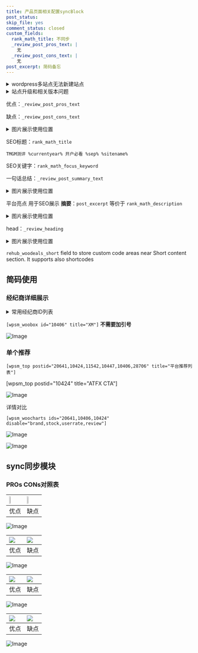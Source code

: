 ```yaml
---
title: 产品页面相关配置syncBlock
post_status: 
skip_file: yes
comment_status: closed
custom_fields:
  rank_math_title: 不同步
  _review_post_pros_text: |
    无
  _review_post_cons_text: |
    无
post_excerpt: 简码备忘
---
```

<details><summary>wordpress多站点无法新建站点</summary>

<li>和报错需要清理cookies一样的原因</li>
<li>wp-config.php里面<code>define( 'SUBDOMAIN_INSTALL', false );//子域名安装</code></li>
<li>新建子站点是用<code>define( 'SUBDOMAIN_INSTALL', true);//子域名安装</code> 完成以后，改成<code>false</code></li>
</details>

<details><summary>站点升级和相关版本问题</summary>

<p>wordpress：5.9.9
woocommerce：7.5.1
出现问题的地方：主题选项里面>><strong>Product layout >>compact style</strong></p>
<p>如何出现没有用过的字段 导致无法保存。先导出配置 然后进行修改，后面再次恢复即可。</p>
<p>出现部分字段无法显示时，需要返回默认布局后，对产品进行保存就好了。</p>
<p></p>
</details>

优点：`_review_post_pros_text`

缺点：`_review_post_cons_text`

<details><summary>图片展示使用位置</summary>

<img src="https://prod-files-secure.s3.us-west-2.amazonaws.com/39ed1227-6d7d-4570-be36-9ccd4a2c4241/f51d3d83-55d4-4bdf-9604-f37ec77ab556/Untitled.png?X-Amz-Algorithm=AWS4-HMAC-SHA256&X-Amz-Content-Sha256=UNSIGNED-PAYLOAD&X-Amz-Credential=ASIAZI2LB466Z5Y4W7SK%2F20250915%2Fus-west-2%2Fs3%2Faws4_request&X-Amz-Date=20250915T225517Z&X-Amz-Expires=3600&X-Amz-Security-Token=IQoJb3JpZ2luX2VjEAYaCXVzLXdlc3QtMiJGMEQCIE67a7aQI9pJEfrnxPowEZTlaOf3GVt6Q4Jnn%2BU0S7hqAiBXsIQQFXJFkwKq%2BiuASM7qPtEG8bnYUiDmZih5V3iO%2Bir%2FAwh%2FEAAaDDYzNzQyMzE4MzgwNSIMA5%2BZlhqy8uFzxU4mKtwDiJwMbbZRJsO5zPYSfY%2BoeEL%2B52rcG8eUpsl4fwWT1sRgNKTC38f30jYVAhKyqGDqj9VK4sCgfT344LwIhhjYs33LoGWeEgjDB%2BsJ%2FcjFIIc7%2B3Fl3AmylnTWQWYx9kLPNXR24Q5Pw56rr%2FYG7WkatPyZNBP3z4DeM1CstSqBaUJ%2FlRATDy4zUGYqQuZC4XI5SiAFurh7OkLtDrQFf%2F5GWRtGF8nJfOuBXpqsppzx4mRDEzMcV3Hql2EwhnAnb4A3v9m0IlA8Kd5N3p%2BX%2B5EKZBk0rrn8FNgzLMvkw1SxrpUzgswShrQUVdwW2LiRJGKGn%2F5uq5s%2BJOSVObpesr2YTyzbJk%2FdtEfayaAtgYY4OCvMSbk7rJagxnSZd3m5Rw6QXKIXItPvXQqfi9L%2BdycOEaJiMylypL98TGPC4G9FzZmyTQLT84RKWTTEaAnd68W1QduhKxVtazM5VI0SLhkmAucc2vNPKWLffilL7xy3IeFzeqzCk4enZBuQ8rNU7o8UUN3RUXPtpQLVzHxuMlF973vlCljkN9qak4MvCi%2F0MWaLc2wQT9W6rvBt%2FKerNZiHMwR%2B%2Fs0sEZm4gKYuamcXHKo6UrkY%2ByyMkNCr154MpFyUj0qNwZzBjAFA0QMwqZ6ixgY6pgGNT67qsdcI7cC12F04EbnFy%2FZeWXPWWtQio%2BZsTj7RJt1oKsRsDeHOLrNBkJfr8aRLKaEdUEzLek0CmA236kNW3BOGZLA%2BDAsQaRvy%2FSLO6mb9Wouh%2F%2FvfOZfaECGXXn0d%2Fhp8lVBo0g9dT93sU6L%2F5l%2BvfQD8A2q%2Fl0AclubqrBH6okJQxmcuTpIkCektW5tYC41Vdr8fRB1uUKwyQmVxsUXtsH%2Fp&X-Amz-Signature=a8121bfcdab86614a1c06c77a3177ca2d2048934fc1a0a13eef3852b95b2256d&X-Amz-SignedHeaders=host&x-amz-checksum-mode=ENABLED&x-id=GetObject" alt="Image">
</details>

SEO标题：`rank_math_title`

`TMGM测评 %currentyear% 开户必看 %sep% %sitename%`

SEO关键字：`rank_math_focus_keyword`

一句话总结：`_review_post_summary_text`

<details><summary>图片展示使用位置</summary>

<img src="https://prod-files-secure.s3.us-west-2.amazonaws.com/39ed1227-6d7d-4570-be36-9ccd4a2c4241/4b96a922-296c-4f4e-8630-d1c870cbce01/Untitled.png?X-Amz-Algorithm=AWS4-HMAC-SHA256&X-Amz-Content-Sha256=UNSIGNED-PAYLOAD&X-Amz-Credential=ASIAZI2LB466UOFWZMJP%2F20250915%2Fus-west-2%2Fs3%2Faws4_request&X-Amz-Date=20250915T225517Z&X-Amz-Expires=3600&X-Amz-Security-Token=IQoJb3JpZ2luX2VjEAYaCXVzLXdlc3QtMiJGMEQCIBb2FrZetnFBCXhIoL4Hi3QF%2BcgvGiLBNe%2BI4xSSpRJYAiAJCGV%2BuxBcM9wxRq4Q4ycGEx5k7o5Z%2BKUYOeZD8ipqeyr%2FAwh%2FEAAaDDYzNzQyMzE4MzgwNSIMXX5PLNYAtLPRkg9eKtwDqoYcr3W6TQ2VJGKYLSzXUVh9hkelk%2BqJsGmmuLI1w%2Fjm1v40hJg7%2FIgjAPCJhIOUAxYHlIK8fCc7MHsVNCinSDrn%2BKtLurp5QU2NjCXivUohMv7WFUg4Q44DUZXFoRwUsTWnzgBJgAhvBsiSwTb7YCDELVnRigffOqoZ1TIESiXI4klCM6wgRLtn5stzek%2Bq%2FVq%2BuSB3TJ99VAsQiSBMHdiyyy%2B0ck5Rp9%2BHFnyXPXWUhnFeK06BSB9rknYtJ6K4cCt9nUkQmEH3fYirF4aYAvc5igROdwz7GCA7PsD37jIHMnCaIhLD%2B3osVkH%2FVSnb7HKO9o%2BXbplwy3oD8asf6%2BchwRPE9q62RXdYMVpcI79sue%2Fu1xxl6rrwrl3jRNzd9YrVEkaBZHdbiprmcfQH0s18bU1w2ZGIVNn8nIXNyycB0rMxm9V%2F9ajis9dJeXFyGBO7demtzd3R%2BKxtUUOO5jw47ccr%2FUq3adMToFgEnwpMhjRcf9QmMJc93WaW135qWBSBnLuPqoEngH6l5oiN28YvxW%2FqYfyFeBwIVrfq9tyIa%2BgHlWZwKMWGhhaMo3P5cgXW98RdmKGXx7XBki2lGCd1Tx55Resj1pRTs8YRAd9HO%2F9ck7qwywOp1r4wlp6ixgY6pgGmfuaqy8sQfjLqbBcnVlIP18TNYTDrmcHVcKghdOLlxZCHbAgOKrhuPxS9Y9xcS8jF4RlUjnQmzLsZQHGJjwMYk6mJ7wyYh1vXn1aYE7UT3j62tYdR0jFXZO2TjHyhCLQZvvT3Y%2BFW4RKumYi%2BzjaIxpjRScN30psdtC3PkTSCRgbCO8zHsC9l8OT7pfmuibsBiQSEmt9LRbyACKZlXJ1LWJVxtKrN&X-Amz-Signature=32e7f1e7e94d5d92bb7770e4ac360adccb670ee4622913ed122f071294f27791&X-Amz-SignedHeaders=host&x-amz-checksum-mode=ENABLED&x-id=GetObject" alt="Image">
</details>

平台亮点 用于SEO展示 **摘要**：`post_excerpt`  等价于 `rank_math_description`

<details><summary>图片展示使用位置</summary>

<img src="https://prod-files-secure.s3.us-west-2.amazonaws.com/39ed1227-6d7d-4570-be36-9ccd4a2c4241/1ee11f63-b60a-4dfe-a7a7-d58ff23b5d88/Untitled.png?X-Amz-Algorithm=AWS4-HMAC-SHA256&X-Amz-Content-Sha256=UNSIGNED-PAYLOAD&X-Amz-Credential=ASIAZI2LB4667GILIU2R%2F20250915%2Fus-west-2%2Fs3%2Faws4_request&X-Amz-Date=20250915T225517Z&X-Amz-Expires=3600&X-Amz-Security-Token=IQoJb3JpZ2luX2VjEAYaCXVzLXdlc3QtMiJHMEUCIQDAcCncFS6n8SpZauIEDpT1AyoVabkbEj69NwO%2F5NkISQIgKEN6tWpd35VM2No%2Fc%2BWJD0iQFUKlKxz2Bklja%2Fq6rZMq%2FwMIfxAAGgw2Mzc0MjMxODM4MDUiDMRAAklEHdicLzG9bCrcA50RvtIesuccreTFAhENyL2kDRaEZz1FbAhdkTI9Ijp%2BVhyZjV9h6WZcUwQ%2FRfIhwK%2FNB%2FyZxf1AwYLGEh2gJPDM6IjfMwBNymgoBs4w7oqzjGeVEuGNX6PPY0vfp009ZCT7hggkXNrWWVN1Fcu5ggCSiuF9Rns9f%2BVpXaf91Iallms4rfYd2TA9sSaH7qptajEVnjJ8Xlu6DJIaThIMLE0GqVKJloqDFtOTznJo5t7H33icEiC53hp61vSX14LqMlriq%2FDRBXnjfhzjBOR4N2aI0zxVPNzSMCC%2FF1XUsCb60tlBjtsGcFiEZ%2BCq%2BBh%2F1WzY6IiPAbomFucwvde8lVOsw4r4%2FXn22XD8kxHOGcPq7iaP18sARDzCWweiCfX%2BJ6riI16yJcdR1qeWHu0Kn3LMVqcS9VoTo3x6sKQvIKWfCybJ%2B1LBBWFQig3rA2mtawwT5EDrfsSb9n5XzTvxF8WLrEvQ5uYZ3gUGJJ%2FVJGajraeHlI2tHLbE6C%2BoeTRT%2FrxeN3cGAIx3lBMdRtfndUntDd%2B6z7JqUibz8FA6CPnPPAJf%2Bu0vqsIObt4oh3dhteelzZ0LjQmiyU7GH19I1NNR96EDBdGKdW1A3RWU6dJNDJX9AiNy9h5JV%2F%2B2MIueosYGOqUBt7fX2kf3BtQ1uLLg2vkteYY%2FagzYf0m6K1LkwmWjA9dVCaTddtOSfTDetQjDzLKqveASS0F1KSElOrbgZHmFiKVK3w%2FsU4kDWGbheIH5z4XDYgyw7vdsdxAsyX7pEPZMr7m1Ib%2Bd7l71L0KrROwbRAaCuS25uckG0hLuJqgULGgif3qszmDCR3lzArLgJCo0XCIQyTXtOvZxuu10HTyQS5pbWoK9&X-Amz-Signature=0e7c67da99ed7865390eb846e4c03782cd441743562f6c9890006b4bc9b57aef&X-Amz-SignedHeaders=host&x-amz-checksum-mode=ENABLED&x-id=GetObject" alt="Image">
<img src="https://prod-files-secure.s3.us-west-2.amazonaws.com/39ed1227-6d7d-4570-be36-9ccd4a2c4241/ad4118b5-78d8-4fbe-801e-3b29b5d99c01/Untitled.png?X-Amz-Algorithm=AWS4-HMAC-SHA256&X-Amz-Content-Sha256=UNSIGNED-PAYLOAD&X-Amz-Credential=ASIAZI2LB4667GILIU2R%2F20250915%2Fus-west-2%2Fs3%2Faws4_request&X-Amz-Date=20250915T225517Z&X-Amz-Expires=3600&X-Amz-Security-Token=IQoJb3JpZ2luX2VjEAYaCXVzLXdlc3QtMiJHMEUCIQDAcCncFS6n8SpZauIEDpT1AyoVabkbEj69NwO%2F5NkISQIgKEN6tWpd35VM2No%2Fc%2BWJD0iQFUKlKxz2Bklja%2Fq6rZMq%2FwMIfxAAGgw2Mzc0MjMxODM4MDUiDMRAAklEHdicLzG9bCrcA50RvtIesuccreTFAhENyL2kDRaEZz1FbAhdkTI9Ijp%2BVhyZjV9h6WZcUwQ%2FRfIhwK%2FNB%2FyZxf1AwYLGEh2gJPDM6IjfMwBNymgoBs4w7oqzjGeVEuGNX6PPY0vfp009ZCT7hggkXNrWWVN1Fcu5ggCSiuF9Rns9f%2BVpXaf91Iallms4rfYd2TA9sSaH7qptajEVnjJ8Xlu6DJIaThIMLE0GqVKJloqDFtOTznJo5t7H33icEiC53hp61vSX14LqMlriq%2FDRBXnjfhzjBOR4N2aI0zxVPNzSMCC%2FF1XUsCb60tlBjtsGcFiEZ%2BCq%2BBh%2F1WzY6IiPAbomFucwvde8lVOsw4r4%2FXn22XD8kxHOGcPq7iaP18sARDzCWweiCfX%2BJ6riI16yJcdR1qeWHu0Kn3LMVqcS9VoTo3x6sKQvIKWfCybJ%2B1LBBWFQig3rA2mtawwT5EDrfsSb9n5XzTvxF8WLrEvQ5uYZ3gUGJJ%2FVJGajraeHlI2tHLbE6C%2BoeTRT%2FrxeN3cGAIx3lBMdRtfndUntDd%2B6z7JqUibz8FA6CPnPPAJf%2Bu0vqsIObt4oh3dhteelzZ0LjQmiyU7GH19I1NNR96EDBdGKdW1A3RWU6dJNDJX9AiNy9h5JV%2F%2B2MIueosYGOqUBt7fX2kf3BtQ1uLLg2vkteYY%2FagzYf0m6K1LkwmWjA9dVCaTddtOSfTDetQjDzLKqveASS0F1KSElOrbgZHmFiKVK3w%2FsU4kDWGbheIH5z4XDYgyw7vdsdxAsyX7pEPZMr7m1Ib%2Bd7l71L0KrROwbRAaCuS25uckG0hLuJqgULGgif3qszmDCR3lzArLgJCo0XCIQyTXtOvZxuu10HTyQS5pbWoK9&X-Amz-Signature=4c794bac82a7cc2ae603a6527ffdb90757bae315f16517cbe23421b4c69c0661&X-Amz-SignedHeaders=host&x-amz-checksum-mode=ENABLED&x-id=GetObject" alt="Image">
<img src="https://prod-files-secure.s3.us-west-2.amazonaws.com/39ed1227-6d7d-4570-be36-9ccd4a2c4241/a38cf7c9-a79c-4b64-9e94-13589fe0758b/Untitled.png?X-Amz-Algorithm=AWS4-HMAC-SHA256&X-Amz-Content-Sha256=UNSIGNED-PAYLOAD&X-Amz-Credential=ASIAZI2LB4667GILIU2R%2F20250915%2Fus-west-2%2Fs3%2Faws4_request&X-Amz-Date=20250915T225517Z&X-Amz-Expires=3600&X-Amz-Security-Token=IQoJb3JpZ2luX2VjEAYaCXVzLXdlc3QtMiJHMEUCIQDAcCncFS6n8SpZauIEDpT1AyoVabkbEj69NwO%2F5NkISQIgKEN6tWpd35VM2No%2Fc%2BWJD0iQFUKlKxz2Bklja%2Fq6rZMq%2FwMIfxAAGgw2Mzc0MjMxODM4MDUiDMRAAklEHdicLzG9bCrcA50RvtIesuccreTFAhENyL2kDRaEZz1FbAhdkTI9Ijp%2BVhyZjV9h6WZcUwQ%2FRfIhwK%2FNB%2FyZxf1AwYLGEh2gJPDM6IjfMwBNymgoBs4w7oqzjGeVEuGNX6PPY0vfp009ZCT7hggkXNrWWVN1Fcu5ggCSiuF9Rns9f%2BVpXaf91Iallms4rfYd2TA9sSaH7qptajEVnjJ8Xlu6DJIaThIMLE0GqVKJloqDFtOTznJo5t7H33icEiC53hp61vSX14LqMlriq%2FDRBXnjfhzjBOR4N2aI0zxVPNzSMCC%2FF1XUsCb60tlBjtsGcFiEZ%2BCq%2BBh%2F1WzY6IiPAbomFucwvde8lVOsw4r4%2FXn22XD8kxHOGcPq7iaP18sARDzCWweiCfX%2BJ6riI16yJcdR1qeWHu0Kn3LMVqcS9VoTo3x6sKQvIKWfCybJ%2B1LBBWFQig3rA2mtawwT5EDrfsSb9n5XzTvxF8WLrEvQ5uYZ3gUGJJ%2FVJGajraeHlI2tHLbE6C%2BoeTRT%2FrxeN3cGAIx3lBMdRtfndUntDd%2B6z7JqUibz8FA6CPnPPAJf%2Bu0vqsIObt4oh3dhteelzZ0LjQmiyU7GH19I1NNR96EDBdGKdW1A3RWU6dJNDJX9AiNy9h5JV%2F%2B2MIueosYGOqUBt7fX2kf3BtQ1uLLg2vkteYY%2FagzYf0m6K1LkwmWjA9dVCaTddtOSfTDetQjDzLKqveASS0F1KSElOrbgZHmFiKVK3w%2FsU4kDWGbheIH5z4XDYgyw7vdsdxAsyX7pEPZMr7m1Ib%2Bd7l71L0KrROwbRAaCuS25uckG0hLuJqgULGgif3qszmDCR3lzArLgJCo0XCIQyTXtOvZxuu10HTyQS5pbWoK9&X-Amz-Signature=25a76f0bfdb149400a2621ee0d9b74725f6691332645dfc17646ff5cc5ad1359&X-Amz-SignedHeaders=host&x-amz-checksum-mode=ENABLED&x-id=GetObject" alt="Image">
<img src="https://prod-files-secure.s3.us-west-2.amazonaws.com/39ed1227-6d7d-4570-be36-9ccd4a2c4241/7da6fc1e-d2ac-42ae-8c75-cb5749aa18f6/Untitled.png?X-Amz-Algorithm=AWS4-HMAC-SHA256&X-Amz-Content-Sha256=UNSIGNED-PAYLOAD&X-Amz-Credential=ASIAZI2LB4667GILIU2R%2F20250915%2Fus-west-2%2Fs3%2Faws4_request&X-Amz-Date=20250915T225517Z&X-Amz-Expires=3600&X-Amz-Security-Token=IQoJb3JpZ2luX2VjEAYaCXVzLXdlc3QtMiJHMEUCIQDAcCncFS6n8SpZauIEDpT1AyoVabkbEj69NwO%2F5NkISQIgKEN6tWpd35VM2No%2Fc%2BWJD0iQFUKlKxz2Bklja%2Fq6rZMq%2FwMIfxAAGgw2Mzc0MjMxODM4MDUiDMRAAklEHdicLzG9bCrcA50RvtIesuccreTFAhENyL2kDRaEZz1FbAhdkTI9Ijp%2BVhyZjV9h6WZcUwQ%2FRfIhwK%2FNB%2FyZxf1AwYLGEh2gJPDM6IjfMwBNymgoBs4w7oqzjGeVEuGNX6PPY0vfp009ZCT7hggkXNrWWVN1Fcu5ggCSiuF9Rns9f%2BVpXaf91Iallms4rfYd2TA9sSaH7qptajEVnjJ8Xlu6DJIaThIMLE0GqVKJloqDFtOTznJo5t7H33icEiC53hp61vSX14LqMlriq%2FDRBXnjfhzjBOR4N2aI0zxVPNzSMCC%2FF1XUsCb60tlBjtsGcFiEZ%2BCq%2BBh%2F1WzY6IiPAbomFucwvde8lVOsw4r4%2FXn22XD8kxHOGcPq7iaP18sARDzCWweiCfX%2BJ6riI16yJcdR1qeWHu0Kn3LMVqcS9VoTo3x6sKQvIKWfCybJ%2B1LBBWFQig3rA2mtawwT5EDrfsSb9n5XzTvxF8WLrEvQ5uYZ3gUGJJ%2FVJGajraeHlI2tHLbE6C%2BoeTRT%2FrxeN3cGAIx3lBMdRtfndUntDd%2B6z7JqUibz8FA6CPnPPAJf%2Bu0vqsIObt4oh3dhteelzZ0LjQmiyU7GH19I1NNR96EDBdGKdW1A3RWU6dJNDJX9AiNy9h5JV%2F%2B2MIueosYGOqUBt7fX2kf3BtQ1uLLg2vkteYY%2FagzYf0m6K1LkwmWjA9dVCaTddtOSfTDetQjDzLKqveASS0F1KSElOrbgZHmFiKVK3w%2FsU4kDWGbheIH5z4XDYgyw7vdsdxAsyX7pEPZMr7m1Ib%2Bd7l71L0KrROwbRAaCuS25uckG0hLuJqgULGgif3qszmDCR3lzArLgJCo0XCIQyTXtOvZxuu10HTyQS5pbWoK9&X-Amz-Signature=0b9ad2eea0da1137f20ba8abf9306832373780b03fd39ce6e325af5f15f38094&X-Amz-SignedHeaders=host&x-amz-checksum-mode=ENABLED&x-id=GetObject" alt="Image">
<img src="https://prod-files-secure.s3.us-west-2.amazonaws.com/39ed1227-6d7d-4570-be36-9ccd4a2c4241/7e97f40a-eaee-47f5-b2f9-475f96808fa7/Untitled.png?X-Amz-Algorithm=AWS4-HMAC-SHA256&X-Amz-Content-Sha256=UNSIGNED-PAYLOAD&X-Amz-Credential=ASIAZI2LB4667GILIU2R%2F20250915%2Fus-west-2%2Fs3%2Faws4_request&X-Amz-Date=20250915T225517Z&X-Amz-Expires=3600&X-Amz-Security-Token=IQoJb3JpZ2luX2VjEAYaCXVzLXdlc3QtMiJHMEUCIQDAcCncFS6n8SpZauIEDpT1AyoVabkbEj69NwO%2F5NkISQIgKEN6tWpd35VM2No%2Fc%2BWJD0iQFUKlKxz2Bklja%2Fq6rZMq%2FwMIfxAAGgw2Mzc0MjMxODM4MDUiDMRAAklEHdicLzG9bCrcA50RvtIesuccreTFAhENyL2kDRaEZz1FbAhdkTI9Ijp%2BVhyZjV9h6WZcUwQ%2FRfIhwK%2FNB%2FyZxf1AwYLGEh2gJPDM6IjfMwBNymgoBs4w7oqzjGeVEuGNX6PPY0vfp009ZCT7hggkXNrWWVN1Fcu5ggCSiuF9Rns9f%2BVpXaf91Iallms4rfYd2TA9sSaH7qptajEVnjJ8Xlu6DJIaThIMLE0GqVKJloqDFtOTznJo5t7H33icEiC53hp61vSX14LqMlriq%2FDRBXnjfhzjBOR4N2aI0zxVPNzSMCC%2FF1XUsCb60tlBjtsGcFiEZ%2BCq%2BBh%2F1WzY6IiPAbomFucwvde8lVOsw4r4%2FXn22XD8kxHOGcPq7iaP18sARDzCWweiCfX%2BJ6riI16yJcdR1qeWHu0Kn3LMVqcS9VoTo3x6sKQvIKWfCybJ%2B1LBBWFQig3rA2mtawwT5EDrfsSb9n5XzTvxF8WLrEvQ5uYZ3gUGJJ%2FVJGajraeHlI2tHLbE6C%2BoeTRT%2FrxeN3cGAIx3lBMdRtfndUntDd%2B6z7JqUibz8FA6CPnPPAJf%2Bu0vqsIObt4oh3dhteelzZ0LjQmiyU7GH19I1NNR96EDBdGKdW1A3RWU6dJNDJX9AiNy9h5JV%2F%2B2MIueosYGOqUBt7fX2kf3BtQ1uLLg2vkteYY%2FagzYf0m6K1LkwmWjA9dVCaTddtOSfTDetQjDzLKqveASS0F1KSElOrbgZHmFiKVK3w%2FsU4kDWGbheIH5z4XDYgyw7vdsdxAsyX7pEPZMr7m1Ib%2Bd7l71L0KrROwbRAaCuS25uckG0hLuJqgULGgif3qszmDCR3lzArLgJCo0XCIQyTXtOvZxuu10HTyQS5pbWoK9&X-Amz-Signature=df701f62a98696a219a8a705115d70108219ab10500d9beb37fb993873ba5fda&X-Amz-SignedHeaders=host&x-amz-checksum-mode=ENABLED&x-id=GetObject" alt="Image">
</details>

head：`_review_heading`

<details><summary>图片展示使用位置</summary>

<img src="https://prod-files-secure.s3.us-west-2.amazonaws.com/39ed1227-6d7d-4570-be36-9ccd4a2c4241/3a4650ad-9887-415c-889a-edd51fa54f27/Untitled.png?X-Amz-Algorithm=AWS4-HMAC-SHA256&X-Amz-Content-Sha256=UNSIGNED-PAYLOAD&X-Amz-Credential=ASIAZI2LB466YESGOXVL%2F20250915%2Fus-west-2%2Fs3%2Faws4_request&X-Amz-Date=20250915T225518Z&X-Amz-Expires=3600&X-Amz-Security-Token=IQoJb3JpZ2luX2VjEAYaCXVzLXdlc3QtMiJGMEQCIAMTdHZsmiWqcsO3s323%2BQQM8v%2Faza6wkGdcaTuTTU1jAiBXTbshJHCwVhlDr%2FdQ73zZq7QHEW%2BRhdvTdxWNXKdtTir%2FAwh%2FEAAaDDYzNzQyMzE4MzgwNSIMm5Tt2P6tK6VVc22OKtwDsWlBClMjOF77kK337NqEUITVvrMukUEqQ0Ldq8DTeCDKh3Sb0lOs%2FXH8kWoocqbzxx2%2BuWXBzvPr6Yb6ss3oHNYQpt88GJ0yU7%2FmzfPBQXpo%2F91vjvoZKYOOiBp6KhsXJx3zfaSd8pjawSw0ZoQ3HkE4dM6Xkr0UST9WygDv0X2hG5BCPceEdNY5HFJdieKUH%2B%2Fq13IlnMDRdvg2Q92y502gOanaLnZVthLO3vd4Gmeb%2FqYIx9zNlgNGtrW%2FJSVH3sovUnDa%2B80keYPb%2BYNMCoAI2KjUnWBsFd7n7RVvJTlg1cddHuwYAVUf2%2BYqhw2D4xoQRjb3EHNBgwno1Db8Uf4vhn4e8eaNtbKMUUXXjyjrEygHMOBG3%2FIufAPaKqqu6GvOi9iv89ILkyYc%2FyNOx2bUj7muJrA89UBOxNOyHI%2BILkn8o%2BUOeE%2BoAS7GA686dbUErNLZa32InO0TUp%2FWOaEeGDppwLt57sioKcgZ9NzvH7FfMm%2BP%2Bor1fvr3hQG1TDAd2WlhLVNOxPhfmpG3tuLrQZmZSKLBN97I76%2FmBcSnJthfCe%2Bsuly6b3POIBYllOhYedKC8gCxlTwJIwmbDrNzQKcMy%2Fnk0ioSzbg64mZUITDoR5%2FC0VZ0fFcwg56ixgY6pgErdVw%2BOp2T7vAANGV18OPi2JOndoXJgk1%2FK5iuWxE1ZJ4LqfOcmKLgycYXqetFH6XNLt5Hq5B7BTF9gevMJI5RbKziwCxXcJsSlxF4wFLFUyeRkTZoe5JJ9S3zDPPTvD0bq3OFuXW4HQtHiVSTZPOK5n%2B1JorwFyuGmgoIAUZwFp%2B427%2F7a55FWu1cwXhJ2ALMjZ9Fsrq7DVZ66%2BkFIjyMB%2Bx1Ooe2&X-Amz-Signature=d072f7066d5e38aaf59fbbfd6f4ab9e15a0750eed83b038998396bfeab033174&X-Amz-SignedHeaders=host&x-amz-checksum-mode=ENABLED&x-id=GetObject" alt="Image">
</details>

`rehub_woodeals_short`	field to store custom code areas near Short content section. It supports also shortcodes



## 简码使用

### 经纪商详细展示

<details><summary>常用经纪商ID列表</summary>

<pre><code class="php">嘉盛 ===> 20641  [wpsm_woobox id="20641" title="嘉盛"]
易信easymarkets ===> 11542  [wpsm_woobox id="11542" title="易信easymarkets"]
ATFX外汇 ===> 10424  [wpsm_woobox id="10424" title="ATFX"]
XM ===> 10406  [wpsm_woobox id="10406" title="XM"]
TMGM ===> 29622  [wpsm_woobox id="29622" title="TMGM"]
HYCM ===> 10447  [wpsm_woobox id="10447" title="HYCM"]
fpmarkets澳福外汇 ===> 20639  [wpsm_woobox id="20639" title="fpmarkets澳福外汇"]</code></pre>
</details>

`[wpsm_woobox id="10406" title="XM"]` **不需要加引号**

![Image](https://prod-files-secure.s3.us-west-2.amazonaws.com/39ed1227-6d7d-4570-be36-9ccd4a2c4241/4f898f9d-0fa7-4e43-acd3-ac6bc7be575a/Untitled.png?X-Amz-Algorithm=AWS4-HMAC-SHA256&X-Amz-Content-Sha256=UNSIGNED-PAYLOAD&X-Amz-Credential=ASIAZI2LB4664JRXIIVR%2F20250915%2Fus-west-2%2Fs3%2Faws4_request&X-Amz-Date=20250915T225516Z&X-Amz-Expires=3600&X-Amz-Security-Token=IQoJb3JpZ2luX2VjEAYaCXVzLXdlc3QtMiJIMEYCIQCedTjYuLcrlp6cl7odw1WuB8xKId7jglnz7MQstkVW7wIhAJiYas8I7Wus6A8eFeA066cVyFxt2GY8oReAkcQb%2FHtoKv8DCH8QABoMNjM3NDIzMTgzODA1IgxgDt7%2BGgYpwJvnlA0q3AP8Je3%2Fu639zRrPThCm7OigNYUx9OH%2BbFEq4J1Rq%2BoZLCACCnVE1b0YX%2B%2FrfLXIs%2BFEaWV32IoMpkNfiDpjwptpeIGgeInTuFFiIYyhqo%2BQTmBl301IfPvc0WJ%2BfuGEQJsnmXu0iJ2cZA2M1HBQ1WNsNc0P3Vwzp%2FyY3YBBRVEunGWwWAUYyBwxIbdH%2FcUdkXQxoZ0WO1T1FUSQb4%2BqemdOD%2FIaQC9PHEC3lT5YCu3qKi89eK9fuvrUjCSazfYrGDxeEJmypDRv4OjPFw73g%2BA3%2FmJjVB6cH50IH6ymLPONoNDcbuvumIAP3JZtqdWurxkOdteAIFcLDrIqcwkRiABZpFaLcQIskG0YwGucTROK1V%2FybLytIfXw65K3fye4MnO9eIfHfSzzRTeW%2BOs8ynh7qi%2FIo2mosY9hNvuHSQjfwMAjCVJIxc7bIDAJfObACiQlLEvoADoQPSLbrEJVpEXTTvhUqcP9TeJNOVfRraBG2NlJuJz5GyQtc1h7vW0XymU%2BtzVoIHC0v1faQUPACwX9tUpiV5B9Mu21TorRGWtI0MiFq8OLRWC2qSBIWsgSo54XoFt%2BTUE3RjF%2BhwMWHdPQvfSLAVQIwV0%2BlV07AYWr4HM%2BUP21ilGKCEth%2BjCRnqLGBjqkAWygEA7WfNRB5WntqbN%2FCV0X6iDveSGCpjY4EC2l5ILrbO7wDSEvcqhyol9RdzVgmMn72EyKMdIuLP9Zk70xeINzV7pWapvVVmUXfCcLP4kw1R9uz6ciWGVmJ%2BQpl6Sf1hwLUHRX4QwxoYlxI4AerIWbxegCjKT%2BuSOWZvRqB9z8W6qZC9JdFh1J9t1hdvhN5wT2g9u561cq87R3edxokBtYHlJM&X-Amz-Signature=4a8292b530e8f0d0f9c798d7d3272f25fdf1315cc75dd9ae270aec1d23cd45f4&X-Amz-SignedHeaders=host&x-amz-checksum-mode=ENABLED&x-id=GetObject)

### 单个推荐
`[wpsm_top postid="20641,10424,11542,10447,10406,28706" title="平台推荐列表"]`

[wpsm_top postid="10424" title="ATFX CTA"]

![Image](https://prod-files-secure.s3.us-west-2.amazonaws.com/39ed1227-6d7d-4570-be36-9ccd4a2c4241/5ac620dc-51a8-48b6-b55d-91f47299193c/Untitled.png?X-Amz-Algorithm=AWS4-HMAC-SHA256&X-Amz-Content-Sha256=UNSIGNED-PAYLOAD&X-Amz-Credential=ASIAZI2LB4664JRXIIVR%2F20250915%2Fus-west-2%2Fs3%2Faws4_request&X-Amz-Date=20250915T225516Z&X-Amz-Expires=3600&X-Amz-Security-Token=IQoJb3JpZ2luX2VjEAYaCXVzLXdlc3QtMiJIMEYCIQCedTjYuLcrlp6cl7odw1WuB8xKId7jglnz7MQstkVW7wIhAJiYas8I7Wus6A8eFeA066cVyFxt2GY8oReAkcQb%2FHtoKv8DCH8QABoMNjM3NDIzMTgzODA1IgxgDt7%2BGgYpwJvnlA0q3AP8Je3%2Fu639zRrPThCm7OigNYUx9OH%2BbFEq4J1Rq%2BoZLCACCnVE1b0YX%2B%2FrfLXIs%2BFEaWV32IoMpkNfiDpjwptpeIGgeInTuFFiIYyhqo%2BQTmBl301IfPvc0WJ%2BfuGEQJsnmXu0iJ2cZA2M1HBQ1WNsNc0P3Vwzp%2FyY3YBBRVEunGWwWAUYyBwxIbdH%2FcUdkXQxoZ0WO1T1FUSQb4%2BqemdOD%2FIaQC9PHEC3lT5YCu3qKi89eK9fuvrUjCSazfYrGDxeEJmypDRv4OjPFw73g%2BA3%2FmJjVB6cH50IH6ymLPONoNDcbuvumIAP3JZtqdWurxkOdteAIFcLDrIqcwkRiABZpFaLcQIskG0YwGucTROK1V%2FybLytIfXw65K3fye4MnO9eIfHfSzzRTeW%2BOs8ynh7qi%2FIo2mosY9hNvuHSQjfwMAjCVJIxc7bIDAJfObACiQlLEvoADoQPSLbrEJVpEXTTvhUqcP9TeJNOVfRraBG2NlJuJz5GyQtc1h7vW0XymU%2BtzVoIHC0v1faQUPACwX9tUpiV5B9Mu21TorRGWtI0MiFq8OLRWC2qSBIWsgSo54XoFt%2BTUE3RjF%2BhwMWHdPQvfSLAVQIwV0%2BlV07AYWr4HM%2BUP21ilGKCEth%2BjCRnqLGBjqkAWygEA7WfNRB5WntqbN%2FCV0X6iDveSGCpjY4EC2l5ILrbO7wDSEvcqhyol9RdzVgmMn72EyKMdIuLP9Zk70xeINzV7pWapvVVmUXfCcLP4kw1R9uz6ciWGVmJ%2BQpl6Sf1hwLUHRX4QwxoYlxI4AerIWbxegCjKT%2BuSOWZvRqB9z8W6qZC9JdFh1J9t1hdvhN5wT2g9u561cq87R3edxokBtYHlJM&X-Amz-Signature=e1c7bb5f65f82e54a8b6893a805533441905672527f69a49afde6518c9b0bcd3&X-Amz-SignedHeaders=host&x-amz-checksum-mode=ENABLED&x-id=GetObject)

详情对比

`[wpsm_woocharts ids="20641,10406,10424" disable="brand,stock,userrate,review"]`

![Image](https://prod-files-secure.s3.us-west-2.amazonaws.com/39ed1227-6d7d-4570-be36-9ccd4a2c4241/bf3ba45f-b9f3-4295-8aef-b4a495fd25f4/Untitled.png?X-Amz-Algorithm=AWS4-HMAC-SHA256&X-Amz-Content-Sha256=UNSIGNED-PAYLOAD&X-Amz-Credential=ASIAZI2LB4664JRXIIVR%2F20250915%2Fus-west-2%2Fs3%2Faws4_request&X-Amz-Date=20250915T225516Z&X-Amz-Expires=3600&X-Amz-Security-Token=IQoJb3JpZ2luX2VjEAYaCXVzLXdlc3QtMiJIMEYCIQCedTjYuLcrlp6cl7odw1WuB8xKId7jglnz7MQstkVW7wIhAJiYas8I7Wus6A8eFeA066cVyFxt2GY8oReAkcQb%2FHtoKv8DCH8QABoMNjM3NDIzMTgzODA1IgxgDt7%2BGgYpwJvnlA0q3AP8Je3%2Fu639zRrPThCm7OigNYUx9OH%2BbFEq4J1Rq%2BoZLCACCnVE1b0YX%2B%2FrfLXIs%2BFEaWV32IoMpkNfiDpjwptpeIGgeInTuFFiIYyhqo%2BQTmBl301IfPvc0WJ%2BfuGEQJsnmXu0iJ2cZA2M1HBQ1WNsNc0P3Vwzp%2FyY3YBBRVEunGWwWAUYyBwxIbdH%2FcUdkXQxoZ0WO1T1FUSQb4%2BqemdOD%2FIaQC9PHEC3lT5YCu3qKi89eK9fuvrUjCSazfYrGDxeEJmypDRv4OjPFw73g%2BA3%2FmJjVB6cH50IH6ymLPONoNDcbuvumIAP3JZtqdWurxkOdteAIFcLDrIqcwkRiABZpFaLcQIskG0YwGucTROK1V%2FybLytIfXw65K3fye4MnO9eIfHfSzzRTeW%2BOs8ynh7qi%2FIo2mosY9hNvuHSQjfwMAjCVJIxc7bIDAJfObACiQlLEvoADoQPSLbrEJVpEXTTvhUqcP9TeJNOVfRraBG2NlJuJz5GyQtc1h7vW0XymU%2BtzVoIHC0v1faQUPACwX9tUpiV5B9Mu21TorRGWtI0MiFq8OLRWC2qSBIWsgSo54XoFt%2BTUE3RjF%2BhwMWHdPQvfSLAVQIwV0%2BlV07AYWr4HM%2BUP21ilGKCEth%2BjCRnqLGBjqkAWygEA7WfNRB5WntqbN%2FCV0X6iDveSGCpjY4EC2l5ILrbO7wDSEvcqhyol9RdzVgmMn72EyKMdIuLP9Zk70xeINzV7pWapvVVmUXfCcLP4kw1R9uz6ciWGVmJ%2BQpl6Sf1hwLUHRX4QwxoYlxI4AerIWbxegCjKT%2BuSOWZvRqB9z8W6qZC9JdFh1J9t1hdvhN5wT2g9u561cq87R3edxokBtYHlJM&X-Amz-Signature=49000e688cedffff9ca7e8a98cdd4927f4fd38673a5bae08e1c273ad00c993a7&X-Amz-SignedHeaders=host&x-amz-checksum-mode=ENABLED&x-id=GetObject)

![Image](https://prod-files-secure.s3.us-west-2.amazonaws.com/39ed1227-6d7d-4570-be36-9ccd4a2c4241/30bc56ef-f383-4b48-9768-2ebc9e436ec0/Untitled.png?X-Amz-Algorithm=AWS4-HMAC-SHA256&X-Amz-Content-Sha256=UNSIGNED-PAYLOAD&X-Amz-Credential=ASIAZI2LB4664JRXIIVR%2F20250915%2Fus-west-2%2Fs3%2Faws4_request&X-Amz-Date=20250915T225516Z&X-Amz-Expires=3600&X-Amz-Security-Token=IQoJb3JpZ2luX2VjEAYaCXVzLXdlc3QtMiJIMEYCIQCedTjYuLcrlp6cl7odw1WuB8xKId7jglnz7MQstkVW7wIhAJiYas8I7Wus6A8eFeA066cVyFxt2GY8oReAkcQb%2FHtoKv8DCH8QABoMNjM3NDIzMTgzODA1IgxgDt7%2BGgYpwJvnlA0q3AP8Je3%2Fu639zRrPThCm7OigNYUx9OH%2BbFEq4J1Rq%2BoZLCACCnVE1b0YX%2B%2FrfLXIs%2BFEaWV32IoMpkNfiDpjwptpeIGgeInTuFFiIYyhqo%2BQTmBl301IfPvc0WJ%2BfuGEQJsnmXu0iJ2cZA2M1HBQ1WNsNc0P3Vwzp%2FyY3YBBRVEunGWwWAUYyBwxIbdH%2FcUdkXQxoZ0WO1T1FUSQb4%2BqemdOD%2FIaQC9PHEC3lT5YCu3qKi89eK9fuvrUjCSazfYrGDxeEJmypDRv4OjPFw73g%2BA3%2FmJjVB6cH50IH6ymLPONoNDcbuvumIAP3JZtqdWurxkOdteAIFcLDrIqcwkRiABZpFaLcQIskG0YwGucTROK1V%2FybLytIfXw65K3fye4MnO9eIfHfSzzRTeW%2BOs8ynh7qi%2FIo2mosY9hNvuHSQjfwMAjCVJIxc7bIDAJfObACiQlLEvoADoQPSLbrEJVpEXTTvhUqcP9TeJNOVfRraBG2NlJuJz5GyQtc1h7vW0XymU%2BtzVoIHC0v1faQUPACwX9tUpiV5B9Mu21TorRGWtI0MiFq8OLRWC2qSBIWsgSo54XoFt%2BTUE3RjF%2BhwMWHdPQvfSLAVQIwV0%2BlV07AYWr4HM%2BUP21ilGKCEth%2BjCRnqLGBjqkAWygEA7WfNRB5WntqbN%2FCV0X6iDveSGCpjY4EC2l5ILrbO7wDSEvcqhyol9RdzVgmMn72EyKMdIuLP9Zk70xeINzV7pWapvVVmUXfCcLP4kw1R9uz6ciWGVmJ%2BQpl6Sf1hwLUHRX4QwxoYlxI4AerIWbxegCjKT%2BuSOWZvRqB9z8W6qZC9JdFh1J9t1hdvhN5wT2g9u561cq87R3edxokBtYHlJM&X-Amz-Signature=84ac13dc6f29a134549a698305b2c491b2d6ab02d1ff15f5090e87a62c98b829&X-Amz-SignedHeaders=host&x-amz-checksum-mode=ENABLED&x-id=GetObject)

## sync同步模块

### PROs CONs对照表

| <img src="https://cdn.ifttt.fun/gh/jarlin8/OSS@main/icons/customize/pros.svg" height="auto" width="37.3%"> | <img src="https://cdn.ifttt.fun/gh/jarlin8/OSS@main/icons/customize/cons.svg" height="auto" width="28.8%"> |
| :--- | :--- |
| 优点 | 缺点 |

![Image](https://prod-files-secure.s3.us-west-2.amazonaws.com/39ed1227-6d7d-4570-be36-9ccd4a2c4241/8742b755-dfb5-4004-9a5f-d6e561664bd8/Untitled.png?X-Amz-Algorithm=AWS4-HMAC-SHA256&X-Amz-Content-Sha256=UNSIGNED-PAYLOAD&X-Amz-Credential=ASIAZI2LB4664JRXIIVR%2F20250915%2Fus-west-2%2Fs3%2Faws4_request&X-Amz-Date=20250915T225516Z&X-Amz-Expires=3600&X-Amz-Security-Token=IQoJb3JpZ2luX2VjEAYaCXVzLXdlc3QtMiJIMEYCIQCedTjYuLcrlp6cl7odw1WuB8xKId7jglnz7MQstkVW7wIhAJiYas8I7Wus6A8eFeA066cVyFxt2GY8oReAkcQb%2FHtoKv8DCH8QABoMNjM3NDIzMTgzODA1IgxgDt7%2BGgYpwJvnlA0q3AP8Je3%2Fu639zRrPThCm7OigNYUx9OH%2BbFEq4J1Rq%2BoZLCACCnVE1b0YX%2B%2FrfLXIs%2BFEaWV32IoMpkNfiDpjwptpeIGgeInTuFFiIYyhqo%2BQTmBl301IfPvc0WJ%2BfuGEQJsnmXu0iJ2cZA2M1HBQ1WNsNc0P3Vwzp%2FyY3YBBRVEunGWwWAUYyBwxIbdH%2FcUdkXQxoZ0WO1T1FUSQb4%2BqemdOD%2FIaQC9PHEC3lT5YCu3qKi89eK9fuvrUjCSazfYrGDxeEJmypDRv4OjPFw73g%2BA3%2FmJjVB6cH50IH6ymLPONoNDcbuvumIAP3JZtqdWurxkOdteAIFcLDrIqcwkRiABZpFaLcQIskG0YwGucTROK1V%2FybLytIfXw65K3fye4MnO9eIfHfSzzRTeW%2BOs8ynh7qi%2FIo2mosY9hNvuHSQjfwMAjCVJIxc7bIDAJfObACiQlLEvoADoQPSLbrEJVpEXTTvhUqcP9TeJNOVfRraBG2NlJuJz5GyQtc1h7vW0XymU%2BtzVoIHC0v1faQUPACwX9tUpiV5B9Mu21TorRGWtI0MiFq8OLRWC2qSBIWsgSo54XoFt%2BTUE3RjF%2BhwMWHdPQvfSLAVQIwV0%2BlV07AYWr4HM%2BUP21ilGKCEth%2BjCRnqLGBjqkAWygEA7WfNRB5WntqbN%2FCV0X6iDveSGCpjY4EC2l5ILrbO7wDSEvcqhyol9RdzVgmMn72EyKMdIuLP9Zk70xeINzV7pWapvVVmUXfCcLP4kw1R9uz6ciWGVmJ%2BQpl6Sf1hwLUHRX4QwxoYlxI4AerIWbxegCjKT%2BuSOWZvRqB9z8W6qZC9JdFh1J9t1hdvhN5wT2g9u561cq87R3edxokBtYHlJM&X-Amz-Signature=3dd1fc9ea651ced4a1ffc100ad640a70d1311a50ecc7c1b4df607c00038d3268&X-Amz-SignedHeaders=host&x-amz-checksum-mode=ENABLED&x-id=GetObject)

| <img src="https://cdn.ifttt.fun/gh/jarlin8/OSS@main/icons/customize/pros1.svg" height="auto"> | <img src="https://cdn.ifttt.fun/gh/jarlin8/OSS@main/icons/customize/cons1.svg" height="auto"> |
| :--- | :--- |
| 优点 | 缺点 |

![Image](https://prod-files-secure.s3.us-west-2.amazonaws.com/39ed1227-6d7d-4570-be36-9ccd4a2c4241/806358f8-c9c4-4e17-bb35-c6c76a5397a5/Untitled.png?X-Amz-Algorithm=AWS4-HMAC-SHA256&X-Amz-Content-Sha256=UNSIGNED-PAYLOAD&X-Amz-Credential=ASIAZI2LB4664JRXIIVR%2F20250915%2Fus-west-2%2Fs3%2Faws4_request&X-Amz-Date=20250915T225516Z&X-Amz-Expires=3600&X-Amz-Security-Token=IQoJb3JpZ2luX2VjEAYaCXVzLXdlc3QtMiJIMEYCIQCedTjYuLcrlp6cl7odw1WuB8xKId7jglnz7MQstkVW7wIhAJiYas8I7Wus6A8eFeA066cVyFxt2GY8oReAkcQb%2FHtoKv8DCH8QABoMNjM3NDIzMTgzODA1IgxgDt7%2BGgYpwJvnlA0q3AP8Je3%2Fu639zRrPThCm7OigNYUx9OH%2BbFEq4J1Rq%2BoZLCACCnVE1b0YX%2B%2FrfLXIs%2BFEaWV32IoMpkNfiDpjwptpeIGgeInTuFFiIYyhqo%2BQTmBl301IfPvc0WJ%2BfuGEQJsnmXu0iJ2cZA2M1HBQ1WNsNc0P3Vwzp%2FyY3YBBRVEunGWwWAUYyBwxIbdH%2FcUdkXQxoZ0WO1T1FUSQb4%2BqemdOD%2FIaQC9PHEC3lT5YCu3qKi89eK9fuvrUjCSazfYrGDxeEJmypDRv4OjPFw73g%2BA3%2FmJjVB6cH50IH6ymLPONoNDcbuvumIAP3JZtqdWurxkOdteAIFcLDrIqcwkRiABZpFaLcQIskG0YwGucTROK1V%2FybLytIfXw65K3fye4MnO9eIfHfSzzRTeW%2BOs8ynh7qi%2FIo2mosY9hNvuHSQjfwMAjCVJIxc7bIDAJfObACiQlLEvoADoQPSLbrEJVpEXTTvhUqcP9TeJNOVfRraBG2NlJuJz5GyQtc1h7vW0XymU%2BtzVoIHC0v1faQUPACwX9tUpiV5B9Mu21TorRGWtI0MiFq8OLRWC2qSBIWsgSo54XoFt%2BTUE3RjF%2BhwMWHdPQvfSLAVQIwV0%2BlV07AYWr4HM%2BUP21ilGKCEth%2BjCRnqLGBjqkAWygEA7WfNRB5WntqbN%2FCV0X6iDveSGCpjY4EC2l5ILrbO7wDSEvcqhyol9RdzVgmMn72EyKMdIuLP9Zk70xeINzV7pWapvVVmUXfCcLP4kw1R9uz6ciWGVmJ%2BQpl6Sf1hwLUHRX4QwxoYlxI4AerIWbxegCjKT%2BuSOWZvRqB9z8W6qZC9JdFh1J9t1hdvhN5wT2g9u561cq87R3edxokBtYHlJM&X-Amz-Signature=6f83bc50f219e129da5afef47854a3205074797b5ca797ff3005177cdf4092c2&X-Amz-SignedHeaders=host&x-amz-checksum-mode=ENABLED&x-id=GetObject)

| <img src="https://cdn.ifttt.fun/gh/jarlin8/OSS@main/icons/customize/pros2.svg" height="auto"> | <img src="https://cdn.ifttt.fun/gh/jarlin8/OSS@main/icons/customize/cons2.svg" height="auto"> |
| :--- | :--- |
| 优点 | 缺点 |

![Image](https://prod-files-secure.s3.us-west-2.amazonaws.com/39ed1227-6d7d-4570-be36-9ccd4a2c4241/a9245ec9-70dd-4005-b534-0d54315fc5f3/Untitled.png?X-Amz-Algorithm=AWS4-HMAC-SHA256&X-Amz-Content-Sha256=UNSIGNED-PAYLOAD&X-Amz-Credential=ASIAZI2LB4664JRXIIVR%2F20250915%2Fus-west-2%2Fs3%2Faws4_request&X-Amz-Date=20250915T225516Z&X-Amz-Expires=3600&X-Amz-Security-Token=IQoJb3JpZ2luX2VjEAYaCXVzLXdlc3QtMiJIMEYCIQCedTjYuLcrlp6cl7odw1WuB8xKId7jglnz7MQstkVW7wIhAJiYas8I7Wus6A8eFeA066cVyFxt2GY8oReAkcQb%2FHtoKv8DCH8QABoMNjM3NDIzMTgzODA1IgxgDt7%2BGgYpwJvnlA0q3AP8Je3%2Fu639zRrPThCm7OigNYUx9OH%2BbFEq4J1Rq%2BoZLCACCnVE1b0YX%2B%2FrfLXIs%2BFEaWV32IoMpkNfiDpjwptpeIGgeInTuFFiIYyhqo%2BQTmBl301IfPvc0WJ%2BfuGEQJsnmXu0iJ2cZA2M1HBQ1WNsNc0P3Vwzp%2FyY3YBBRVEunGWwWAUYyBwxIbdH%2FcUdkXQxoZ0WO1T1FUSQb4%2BqemdOD%2FIaQC9PHEC3lT5YCu3qKi89eK9fuvrUjCSazfYrGDxeEJmypDRv4OjPFw73g%2BA3%2FmJjVB6cH50IH6ymLPONoNDcbuvumIAP3JZtqdWurxkOdteAIFcLDrIqcwkRiABZpFaLcQIskG0YwGucTROK1V%2FybLytIfXw65K3fye4MnO9eIfHfSzzRTeW%2BOs8ynh7qi%2FIo2mosY9hNvuHSQjfwMAjCVJIxc7bIDAJfObACiQlLEvoADoQPSLbrEJVpEXTTvhUqcP9TeJNOVfRraBG2NlJuJz5GyQtc1h7vW0XymU%2BtzVoIHC0v1faQUPACwX9tUpiV5B9Mu21TorRGWtI0MiFq8OLRWC2qSBIWsgSo54XoFt%2BTUE3RjF%2BhwMWHdPQvfSLAVQIwV0%2BlV07AYWr4HM%2BUP21ilGKCEth%2BjCRnqLGBjqkAWygEA7WfNRB5WntqbN%2FCV0X6iDveSGCpjY4EC2l5ILrbO7wDSEvcqhyol9RdzVgmMn72EyKMdIuLP9Zk70xeINzV7pWapvVVmUXfCcLP4kw1R9uz6ciWGVmJ%2BQpl6Sf1hwLUHRX4QwxoYlxI4AerIWbxegCjKT%2BuSOWZvRqB9z8W6qZC9JdFh1J9t1hdvhN5wT2g9u561cq87R3edxokBtYHlJM&X-Amz-Signature=4bfa36fdd8eba7d42f76458a2301a20ff2504c44a526b074bef9fcde67ddd870&X-Amz-SignedHeaders=host&x-amz-checksum-mode=ENABLED&x-id=GetObject)

| <img src="https://cdn.ifttt.fun/gh/jarlin8/OSS@main/icons/customize/pros3.svg" height="auto"> | <img src="https://cdn.ifttt.fun/gh/jarlin8/OSS@main/icons/customize/cons3.svg" height="auto"> |
| :--- | :--- |
| 优点 | 缺点 |

![Image](https://prod-files-secure.s3.us-west-2.amazonaws.com/39ed1227-6d7d-4570-be36-9ccd4a2c4241/e1e580a2-2e5c-4780-9ff4-19c318fc2284/Untitled.png?X-Amz-Algorithm=AWS4-HMAC-SHA256&X-Amz-Content-Sha256=UNSIGNED-PAYLOAD&X-Amz-Credential=ASIAZI2LB4664JRXIIVR%2F20250915%2Fus-west-2%2Fs3%2Faws4_request&X-Amz-Date=20250915T225516Z&X-Amz-Expires=3600&X-Amz-Security-Token=IQoJb3JpZ2luX2VjEAYaCXVzLXdlc3QtMiJIMEYCIQCedTjYuLcrlp6cl7odw1WuB8xKId7jglnz7MQstkVW7wIhAJiYas8I7Wus6A8eFeA066cVyFxt2GY8oReAkcQb%2FHtoKv8DCH8QABoMNjM3NDIzMTgzODA1IgxgDt7%2BGgYpwJvnlA0q3AP8Je3%2Fu639zRrPThCm7OigNYUx9OH%2BbFEq4J1Rq%2BoZLCACCnVE1b0YX%2B%2FrfLXIs%2BFEaWV32IoMpkNfiDpjwptpeIGgeInTuFFiIYyhqo%2BQTmBl301IfPvc0WJ%2BfuGEQJsnmXu0iJ2cZA2M1HBQ1WNsNc0P3Vwzp%2FyY3YBBRVEunGWwWAUYyBwxIbdH%2FcUdkXQxoZ0WO1T1FUSQb4%2BqemdOD%2FIaQC9PHEC3lT5YCu3qKi89eK9fuvrUjCSazfYrGDxeEJmypDRv4OjPFw73g%2BA3%2FmJjVB6cH50IH6ymLPONoNDcbuvumIAP3JZtqdWurxkOdteAIFcLDrIqcwkRiABZpFaLcQIskG0YwGucTROK1V%2FybLytIfXw65K3fye4MnO9eIfHfSzzRTeW%2BOs8ynh7qi%2FIo2mosY9hNvuHSQjfwMAjCVJIxc7bIDAJfObACiQlLEvoADoQPSLbrEJVpEXTTvhUqcP9TeJNOVfRraBG2NlJuJz5GyQtc1h7vW0XymU%2BtzVoIHC0v1faQUPACwX9tUpiV5B9Mu21TorRGWtI0MiFq8OLRWC2qSBIWsgSo54XoFt%2BTUE3RjF%2BhwMWHdPQvfSLAVQIwV0%2BlV07AYWr4HM%2BUP21ilGKCEth%2BjCRnqLGBjqkAWygEA7WfNRB5WntqbN%2FCV0X6iDveSGCpjY4EC2l5ILrbO7wDSEvcqhyol9RdzVgmMn72EyKMdIuLP9Zk70xeINzV7pWapvVVmUXfCcLP4kw1R9uz6ciWGVmJ%2BQpl6Sf1hwLUHRX4QwxoYlxI4AerIWbxegCjKT%2BuSOWZvRqB9z8W6qZC9JdFh1J9t1hdvhN5wT2g9u561cq87R3edxokBtYHlJM&X-Amz-Signature=695de761e2e26b6849cb62d87039b8a9e4684c4a1435e05c88904de3cbeaf061&X-Amz-SignedHeaders=host&x-amz-checksum-mode=ENABLED&x-id=GetObject)